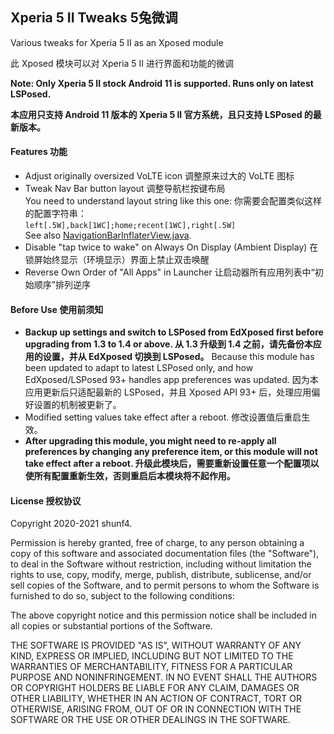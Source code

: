 ## Xperia 5 II Tweaks  5兔微调

Various tweaks for Xperia 5 II as an Xposed module

此 Xposed 模块可以对 Xperia 5 II 进行界面和功能的微调

**Note: Only Xperia 5 II stock Android 11 is supported. Runs only on latest LSPosed.**

**本应用只支持 Android 11 版本的 Xperia 5 II 官方系统，且只支持 LSPosed 的最新版本。**

#### Features 功能

- Adjust originally oversized VoLTE icon 调整原来过大的 VoLTE 图标
- Tweak Nav Bar button layout 调整导航栏按键布局  
    You need to understand layout string like this one: 你需要会配置类似这样的配置字符串：  
    `left[.5W],back[1WC];home;recent[1WC],right[.5W]`  
    See also [NavigationBarInflaterView.java](https://github.com/aosp-mirror/platform_frameworks_base/blob/c5d02da0f6553a00da6b0d833b67d3bbe87341e0/packages/SystemUI/src/com/android/systemui/statusbar/phone/NavigationBarInflaterView.java).
- Disable "tap twice to wake" on Always On Display (Ambient Display) 在锁屏始终显示（环境显示）界面上禁止双击唤醒
- Reverse Own Order of "All Apps" in Launcher 让启动器所有应用列表中“初始顺序”排列逆序

#### Before Use 使用前须知

- **Backup up settings and switch to LSPosed from EdXposed first before upgrading from 1.3 to 1.4 or above. 从 1.3 升级到 1.4 之前，请先备份本应用的设置，并从 EdXposed 切换到 LSPosed。**
  Because this module has been updated to adapt to latest LSPosed only, and how EdXposed/LSPosed 93+ handles app preferences was updated. 因为本应用更新后只适配最新的 LSPosed，并且 Xposed API 93+ 后，处理应用偏好设置的机制被更新了。
- Modified setting values take effect after a reboot. 修改设置值后重启生效。
- **After upgrading this module, you might need to re-apply all preferences by changing any preference item, or this module will not take effect after a reboot. 升级此模块后，需要重新设置任意一个配置项以使所有配置重新生效，否则重启后本模块将不起作用。**

#### License 授权协议

Copyright 2020-2021 shunf4.

Permission is hereby granted, free of charge, to any person obtaining a copy of this software and associated documentation files (the "Software"), to deal in the Software without restriction, including without limitation the rights to use, copy, modify, merge, publish, distribute, sublicense, and/or sell copies of the Software, and to permit persons to whom the Software is furnished to do so, subject to the following conditions:

The above copyright notice and this permission notice shall be included in all copies or substantial portions of the Software.

THE SOFTWARE IS PROVIDED "AS IS", WITHOUT WARRANTY OF ANY KIND, EXPRESS OR IMPLIED, INCLUDING BUT NOT LIMITED TO THE WARRANTIES OF MERCHANTABILITY, FITNESS FOR A PARTICULAR PURPOSE AND NONINFRINGEMENT. IN NO EVENT SHALL THE AUTHORS OR COPYRIGHT HOLDERS BE LIABLE FOR ANY CLAIM, DAMAGES OR OTHER LIABILITY, WHETHER IN AN ACTION OF CONTRACT, TORT OR OTHERWISE, ARISING FROM, OUT OF OR IN CONNECTION WITH THE SOFTWARE OR THE USE OR OTHER DEALINGS IN THE SOFTWARE.
